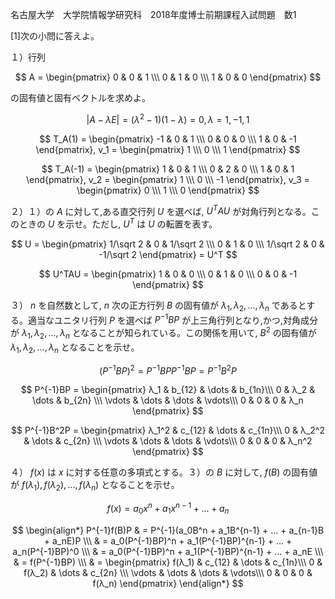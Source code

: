 名古屋大学　大学院情報学研究科　2018年度博士前期課程入試問題　数1

\[1]次の小問に答えよ。

１）行列

$$
    A = \begin{pmatrix} 0 & 0 & 1 \\\ 0 & 1 & 0 \\\ 1 & 0 & 0 \end{pmatrix}
$$

の固有値と固有ベクトルを求めよ。

$$
    |A-λE| = (λ^2 - 1)(1 - λ) = 0, λ = 1, -1, 1
$$

$$
    T_A(1) = \begin{pmatrix} -1 & 0 & 1 \\\ 0 & 0 & 0 \\\ 1 & 0 & -1 \end{pmatrix}, 
    v_1 = \begin{pmatrix} 1 \\\ 0 \\\ 1  \end{pmatrix}
$$

$$
    T_A(-1) = \begin{pmatrix} 1 & 0 & 1 \\\ 0 & 2 & 0 \\\ 1 & 0 & 1 \end{pmatrix}, 
    v_2 = \begin{pmatrix} 1 \\\ 0 \\\ -1  \end{pmatrix}, v_3 = \begin{pmatrix} 0 \\\ 1 \\\ 0  \end{pmatrix}
$$

２）１）の $A$ に対して,ある直交行列 $U$ を選べば, $U^TAU$ が対角行列となる。このときの $U$ を示せ。ただし, $U^T$ は $U$ の転置を表す。

$$
    U = \begin{pmatrix} 1/\sqrt 2 & 0 & 1/\sqrt 2 \\\ 0 & 1 & 0 \\\ 1/\sqrt 2 & 0 & -1/\sqrt 2 \end{pmatrix} = U^T
$$

$$
    U^TAU = \begin{pmatrix} 1 & 0 & 0 \\\ 0 & 1 & 0 \\\ 0 & 0 & -1 \end{pmatrix}
$$


３） $n$ を自然数として, $n$ 次の正方行列 $B$ の固有値が $λ_1, λ_2,..., λ_n$ であるとする。適当なユニタリ行列 $P$ を選べば $P^{-1}BP$ が上三角行列となり,かつ,対角成分が $λ_1, λ_2,..., λ_n$ となることが知られている。この関係を用いて, $B^2$ の固有値が $λ_1, λ_2,..., λ_n$ となることを示せ。

$$
    (P^{-1}BP)^2 = P^{-1}BPP^{-1}BP = P^{-1}B^2P
$$

$$
    P^{-1}BP = \begin{pmatrix} λ_1 & b_{12} & \dots & b_{1n}\\\ 0 & λ_2 &  \dots & b_{2n} \\\ \vdots & \dots & \dots & \vdots\\\ 0 & 0 & 0 & λ_n \end{pmatrix}
$$


$$
    P^{-1}B^2P = \begin{pmatrix} λ_1^2 & c_{12} & \dots & c_{1n}\\\ 0 & λ_2^2 &  \dots & c_{2n} \\\ \vdots & \dots & \dots & \vdots\\\ 0 & 0 & 0 & λ_n^2 \end{pmatrix}
$$


４） $f(x)$ は $x$ に対する任意の多項式とする。３）の $B$ に対して, $f(B)$ の固有値が $f(λ_1), f(λ_2),..., f(λ_n)$ となることを示せ。

$$
    f(x) = a_0x^n + a_1x^{n-1} + ... + a_n 
$$

$$
    \begin{align*}
        P^{-1}f(B)P & = P^{-1}(a_0B^n + a_1B^{n-1} + ... + a_{n-1}B + a_nE)P \\\ & = a_0(P^{-1}BP)^n + a_1(P^{-1}BP)^{n-1} + ... + a_n(P^{-1}BP)^0 \\\ & = a_0(P^{-1}BP)^n + a_1(P^{-1}BP)^{n-1} + ... + a_nE \\\ & = f(P^{-1}BP) \\\ & = \begin{pmatrix} f(λ_1) & c_{12} & \dots & c_{1n}\\\ 0 & f(λ_2) &  \dots & c_{2n} \\\ \vdots & \dots & \dots & \vdots\\\ 0 & 0 & 0 & f(λ_n) \end{pmatrix}
    \end{align*}
$$

